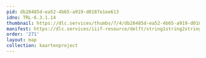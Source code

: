 ```yaml
---
pid: db28485d-ea52-4b65-a919-d0187e1ee613
idno: TRL-6.3.1.14
thumbnail: https://dlc.services/thumbs/7/4/db28485d-ea52-4b65-a919-d0187e1ee613/full/400,339/0/default.jpg
manifest: https://dlc.services/iiif-resource/delft/string1string2string3/kaartenproject-2007/TRL-6.3.1.14
order: '271'
layout: map
collection: kaartenproject
---
```

